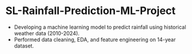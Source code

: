 # SL-Rainfall-Prediction-ML-Project

- Developing a machine learning model to predict rainfall using historical weather data (2010-2024).
- Performed data cleaning, EDA, and feature engineering on 14-year dataset.
